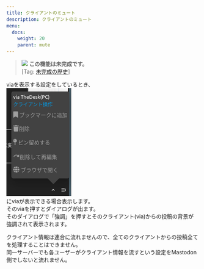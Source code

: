 ```yaml
---
title: クライアントのミュート
description: クライアントのミュート
menu:
  docs:
    weight: 20
    parent: mute
---
```


> <img src="https://twemoji.maxcdn.com/v/12.1.6/72x72/26a0.png" width="20"> **この機能は未完成です。**  
> \[Tag: [未完成の歴史](https://docs.thedesk.top/?q=未完成の歴史)\]

viaを表示する設定をしているとき、  
![toottl28](https://raw.githubusercontent.com/cutls/TheDeskDocs/master/media/toottl28.png)  
にviaが表示できる場合表示します。    
そのviaを押すとダイアログが出ます。  
そのダイアログで「強調」を押すとそのクライアント(via)からの投稿の背景が強調されて表示されます。  

クライアント情報は連合に流れませんので、全てのクライアントからの投稿全てを処理することはできません。  
同一サーバーでも各ユーザーがクライアント情報を流すという設定をMastodon側でしないと流れません。